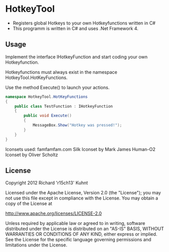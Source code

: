 HotkeyTool
=========================
* Registers global Hotkeys to your own Hotkeyfunctions written in C#
* This programm is written in C# and uses .Net Framework 4.

Usage
----------
Implement the interface IHotkeyFunction and start coding your own Hotkeyfunction.

Hotkeyfunctions must always exist in the namespace HotkeyTool.HotKeyFunctions.

Use the method Execute() to launch your actions.

```C#
namespace HotkeyTool.HotKeyFunctions
{
    public class TestFunction : IHotkeyFunction
    {
        public void Execute()
        {
            MessageBox.Show("Hotkey was pressed!");
        }
    }
}
```

Iconsets used:
famfamfam.com Silk Iconset by Mark James
Human-O2 Iconset by Oliver Scholtz

License
----------
Copyright 2012 Richard 'r15ch13' Kuhnt

Licensed under the Apache License, Version 2.0 (the "License");
you may not use this file except in compliance with the License.
You may obtain a copy of the License at

  <http://www.apache.org/licenses/LICENSE-2.0>

Unless required by applicable law or agreed to in writing, software
distributed under the License is distributed on an "AS-IS" BASIS,
WITHOUT WARRANTIES OR CONDITIONS OF ANY KIND, either express or implied.
See the License for the specific language governing permissions and
limitations under the License.